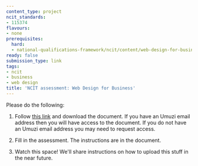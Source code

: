 ```yaml
---
content_type: project
ncit_standards:
- 115374
flavours:
- none
prerequisites:
  hard:
  - national-qualifications-framework/ncit/content/web-design-for-business
ready: false
submission_type: link 
tags:
- ncit
- business
- web design
title: 'NCIT assessment: Web Design for Business'
---
```


Please do the following:

1. Follow [this link](https://drive.google.com/file/d/1wD3ht_9gbFOmP-vxCMgT5MytGV6kc8qj/view?usp=sharing) and download the document. If you have an Umuzi email address then you will have access to the document. If you do not have an Umuzi email address you may need to request access.

2. Fill in the assessment. The instructions are in the document. 
   
3. Watch this space! We'll share instructions on how to upload this stuff in the near future.